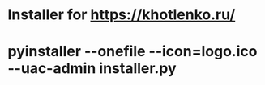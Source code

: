 # Installer for https://khotlenko.ru/
# pyinstaller --onefile --icon=logo.ico --uac-admin  installer.py
